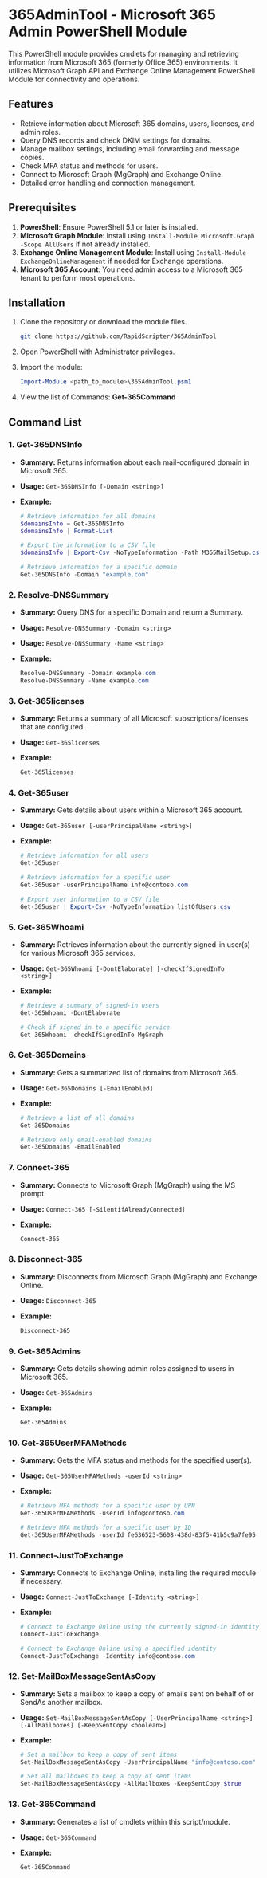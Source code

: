 # 365AdminTool - Microsoft 365 Admin PowerShell Module

This PowerShell module provides cmdlets for managing and retrieving information from Microsoft 365 (formerly Office 365) environments. It utilizes Microsoft Graph API and Exchange Online Management PowerShell Module for connectivity and operations.

## Features

- Retrieve information about Microsoft 365 domains, users, licenses, and admin roles.
- Query DNS records and check DKIM settings for domains.
- Manage mailbox settings, including email forwarding and message copies.
- Check MFA status and methods for users.
- Connect to Microsoft Graph (MgGraph) and Exchange Online.
- Detailed error handling and connection management.

## Prerequisites

1. **PowerShell**: Ensure PowerShell 5.1 or later is installed.
2. **Microsoft Graph Module**: Install using `Install-Module Microsoft.Graph -Scope AllUsers` if not already installed.
3. **Exchange Online Management Module**: Install using `Install-Module ExchangeOnlineManagement` if needed for Exchange operations.
4. **Microsoft 365 Account**: You need admin access to a Microsoft 365 tenant to perform most operations.

## Installation

1. Clone the repository or download the module files.
   ```bash
   git clone https://github.com/RapidScripter/365AdminTool

2. Open PowerShell with Administrator privileges.

3. Import the module:
   ```powershell
   Import-Module <path_to_module>\365AdminTool.psm1

4. View the list of Commands: <b>Get-365Command</b>

## Command List

### 1. Get-365DNSInfo

- **Summary:** Returns information about each mail-configured domain in Microsoft 365.
  
- **Usage:** `Get-365DNSInfo [-Domain <string>]`
  
- **Example:**
  ```powershell
  # Retrieve information for all domains
  $domainsInfo = Get-365DNSInfo
  $domainsInfo | Format-List

  # Export the information to a CSV file
  $domainsInfo | Export-Csv -NoTypeInformation -Path M365MailSetup.csv

  # Retrieve information for a specific domain
  Get-365DNSInfo -Domain "example.com"

### 2. Resolve-DNSSummary

- **Summary:** Query DNS for a specific Domain and return a Summary.
  
- **Usage:** `Resolve-DNSSummary -Domain <string>`
- **Usage:** `Resolve-DNSSummary -Name <string>`
  
- **Example:**
  ```powershell
  Resolve-DNSSummary -Domain example.com
  Resolve-DNSSummary -Name example.com

### 3. Get-365licenses

- **Summary:** Returns a summary of all Microsoft subscriptions/licenses that are configured.

- **Usage:** `Get-365licenses`

- **Example:**
  ```powershell
  Get-365licenses

### 4. Get-365user

- **Summary:** Gets details about users within a Microsoft 365 account.

- **Usage:** `Get-365user [-userPrincipalName <string>]`

- **Example:**
  ```powershell
  # Retrieve information for all users
  Get-365user
  
  # Retrieve information for a specific user
  Get-365user -userPrincipalName info@contoso.com
  
  # Export user information to a CSV file
  Get-365user | Export-Csv -NoTypeInformation listOfUsers.csv

### 5. Get-365Whoami

- **Summary:** Retrieves information about the currently signed-in user(s) for various Microsoft 365 services.

- **Usage:** `Get-365Whoami [-DontElaborate] [-checkIfSignedInTo <string>]`

- **Example:**
  ```powershell
  # Retrieve a summary of signed-in users
  Get-365Whoami -DontElaborate
  
  # Check if signed in to a specific service
  Get-365Whoami -checkIfSignedInTo MgGraph

### 6. Get-365Domains

- **Summary:** Gets a summarized list of domains from Microsoft 365.

- **Usage:** `Get-365Domains [-EmailEnabled]`

- **Example:**
  ```powershell
  # Retrieve a list of all domains
  Get-365Domains
  
  # Retrieve only email-enabled domains
  Get-365Domains -EmailEnabled

### 7. Connect-365

- **Summary:** Connects to Microsoft Graph (MgGraph) using the MS prompt.

- **Usage:** `Connect-365 [-SilentifAlreadyConnected]`

- **Example:**
  ```powershell
  Connect-365

### 8. Disconnect-365

- **Summary:** Disconnects from Microsoft Graph (MgGraph) and Exchange Online.

- **Usage:** `Disconnect-365`

- **Example:**
  ```powershell
  Disconnect-365

### 9. Get-365Admins

- **Summary:** Gets details showing admin roles assigned to users in Microsoft 365.

- **Usage:** `Get-365Admins`

- **Example:**
  ```powershell
  Get-365Admins

### 10. Get-365UserMFAMethods

- **Summary:** Gets the MFA status and methods for the specified user(s).

- **Usage:** `Get-365UserMFAMethods -userId <string>`

- **Example:**
  ```powershell
  # Retrieve MFA methods for a specific user by UPN
  Get-365UserMFAMethods -userId info@contoso.com
  
  # Retrieve MFA methods for a specific user by ID
  Get-365UserMFAMethods -userId fe636523-5608-438d-83f5-41b5c9a7fe95

### 11. Connect-JustToExchange

- **Summary:** Connects to Exchange Online, installing the required module if necessary.

- **Usage:** `Connect-JustToExchange [-Identity <string>]`

- **Example:**
  ```powershell
  # Connect to Exchange Online using the currently signed-in identity
  Connect-JustToExchange
  
  # Connect to Exchange Online using a specified identity
  Connect-JustToExchange -Identity info@contoso.com

### 12. Set-MailBoxMessageSentAsCopy

- **Summary:** Sets a mailbox to keep a copy of emails sent on behalf of or SendAs another mailbox.

- **Usage:** `Set-MailBoxMessageSentAsCopy [-UserPrincipalName <string>] [-AllMailboxes] [-KeepSentCopy <boolean>]`

- **Example:**
  ```powershell
  # Set a mailbox to keep a copy of sent items
  Set-MailBoxMessageSentAsCopy -UserPrincipalName "info@contoso.com"
  
  # Set all mailboxes to keep a copy of sent items
  Set-MailBoxMessageSentAsCopy -AllMailboxes -KeepSentCopy $true

### 13. Get-365Command

- **Summary:** Generates a list of cmdlets within this script/module.

- **Usage:** `Get-365Command`

- **Example:**
  ```powershell
  Get-365Command
